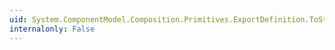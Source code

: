```yaml
---
uid: System.ComponentModel.Composition.Primitives.ExportDefinition.ToString
internalonly: False
---
```

